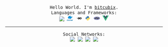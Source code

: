 <p align="center">
  <samp>Hello World. I'm <a href="https://bitcubix.io">bitcubix</a>.<br>
Languages and Frameworks:<br>
<code><img height="20" src="https://upload.wikimedia.org/wikipedia/commons/thumb/a/a5/Archlinux-icon-crystal-64.svg/2000px-Archlinux-icon-crystal-64.svg.png"></code>
<code><img height="20" src="https://raw.githubusercontent.com/github/explore/80688e429a7d4ef2fca1e82350fe8e3517d3494d/topics/docker/docker.png"></code>
<code><img height="20" src="https://raw.githubusercontent.com/github/explore/80688e429a7d4ef2fca1e82350fe8e3517d3494d/topics/go/go.png"></code>
<code><img height="20" src="https://raw.githubusercontent.com/github/explore/80688e429a7d4ef2fca1e82350fe8e3517d3494d/topics/python/python.png"></code>
<code><img height="20" src="https://raw.githubusercontent.com/github/explore/ccc16358ac4530c6a69b1b80c7223cd2744dea83/topics/php/php.png"></code>
<code><img height="20" src="https://raw.githubusercontent.com/github/explore/80688e429a7d4ef2fca1e82350fe8e3517d3494d/topics/vue/vue.png"></code>
  <br>
</p>

------------

<p align="center">
<samp>Social Networks:<br>
<code><a href="mailto:bitcubix@protonmail.ch"><img src="https://www.flaticon.com/svg/static/icons/svg/552/552486.svg" width="22" /></a></code>
<code><a href="https://github.com/bitcubix"><img src="https://image.flaticon.com/icons/svg/25/25231.svg" width="22" /></a></code>
<code><a href="https://twitter.com/bitcubix"><img src="https://image.flaticon.com/icons/svg/145/145812.svg" width="22" /></a></code>
<code><a href="https://discord.com/users/469435643991293974"><img src="https://www.flaticon.com/svg/static/icons/svg/2111/2111370.svg" width="22" /></a></code>
</p>
